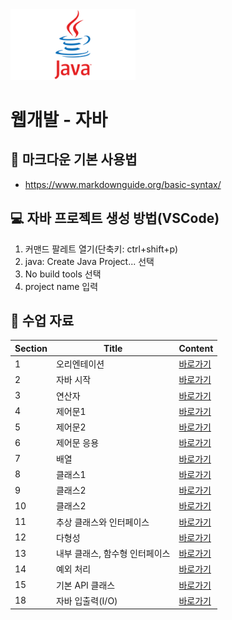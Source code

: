 <img src="./java/java-logo.png" width="200"/>

# 웹개발 - 자바
## 📒 마크다운 기본 사용법
+ https://www.markdownguide.org/basic-syntax/

## 💻 자바 프로젝트 생성 방법(VSCode)
1. 커맨드 팔레트 열기(단축키: ctrl+shift+p)
2. java: Create Java Project... 선택
3. No build tools 선택
4. project name 입력

## 📄 수업 자료
|Section|Title|Content|
|-------|-----|-------|
|1|오리엔테이션|<a href="https://treasure-snow-23c.notion.site/1-b7804cf77ba84e3cb6c3377d9711b476?pvs=4" target="_blank">바로가기</a>|
|2|자바 시작|<a href="https://treasure-snow-23c.notion.site/2-439a709f52164cf7b7a72baaa7372aad?pvs=4" target="_blank">바로가기</a>|
|3|연산자|<a href="https://treasure-snow-23c.notion.site/3-48d9c2b9ad514528ad1038e3174ac91c?pvs=4" target="_blank">바로가기</a>|
|4|제어문1|<a href="https://treasure-snow-23c.notion.site/4-1-3764191c2f72433cbdca961f2bd71589?pvs=4" target="_blank">바로가기</a>|
|5|제어문2|<a href="https://treasure-snow-23c.notion.site/5-2-acfa7b4ba17f44fabbbe34b01f77d945?pvs=4" target="_blank">바로가기</a>|
|6|제어문 응용|<a href="https://treasure-snow-23c.notion.site/6-e9e6ecb3166243ada148a9741cac0038?pvs=4" target="_blank">바로가기</a>|
|7|배열|<a href="https://treasure-snow-23c.notion.site/7-a8d7f64677824dc18c5259c130bbd68c?pvs=4" target="_blank">바로가기</a>|
|8|클래스1|<a href="https://treasure-snow-23c.notion.site/8-1-dcc30be158264ea6bfad2e0ca84ec468?pvs=4" target="_blank">바로가기</a>|
|9|클래스2|<a href="https://treasure-snow-23c.notion.site/9-2-63d2593df45d4052b2dcb122d50e1e8c?pvs=4" target="_blank">바로가기</a>|
|10|클래스2|<a href="https://treasure-snow-23c.notion.site/10-3-3a03d6b3e32e45faad8ebf65604f0faf?pvs=4" target="_blank">바로가기</a>|
|11|추상 클래스와 인터페이스|<a href="https://treasure-snow-23c.notion.site/11-68e918fbfa6745f59c28c2481d165d9d?pvs=4" target="_blank">바로가기</a>|
|12|다형성|<a href="https://treasure-snow-23c.notion.site/12-7e131692fd9c4aacb5c328a6259cb4fb?pvs=4" target="_blank">바로가기</a>|
|13|내부 클래스, 함수형 인터페이스|<a href="https://treasure-snow-23c.notion.site/13-be47c6441d06493f9be49887f7ce1d64?pvs=4">바로가기</a>|
|14|예외 처리|<a href="https://treasure-snow-23c.notion.site/14-662a59ea19b44b81a5399ea61b39261f?pvs=4">바로가기</a>|
|15|기본 API 클래스|<a href="https://treasure-snow-23c.notion.site/15-API-88204d5bbf7847afb4427be784c05a14?pvs=4">바로가기</a>|
|18|자바 입출력(I/O)|<a href="https://treasure-snow-23c.notion.site/18-I-O-6fc6dd52e1c040498ee2f0fc291c30ac?pvs=4" target="_blank">바로가기</a>|
